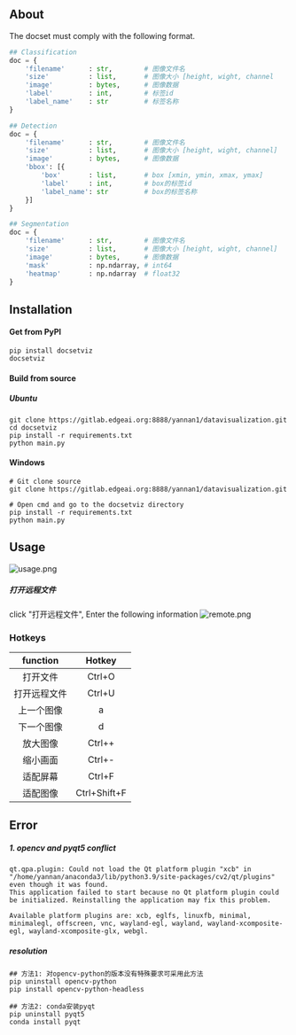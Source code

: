 ## About
The docset must comply with the following format.
```python
## Classification
doc = {
    'filename'      : str,        # 图像文件名  
    'size'          : list,       # 图像大小 [height, wight, channel
    'image'         : bytes,      # 图像数据  
    'label'         : int,        # 标签id
    'label_name'    : str         # 标签名称
}

## Detection
doc = {
    'filename'      : str,        # 图像文件名    
    'size'          : list,       # 图像大小 [height, wight, channel]
    'image'         : bytes,      # 图像数据        
    'bbox': [{
        'box'       : list,       # box [xmin, ymin, xmax, ymax]
        'label'     : int,        # box的标签id
        'label_name': str         # box的标签名称
    }]               
}

## Segmentation
doc = { 
    'filename'      : str,        # 图像文件名 
    'size'          : list,       # 图像大小 [height, wight, channel]
    'image'         : bytes,      # 图像数据  
    'mask'          : np.ndarray, # int64
    'heatmap'       : np.ndarray  # float32
}
```


## Installation
#### Get from PyPI
```shell
pip install docsetviz
docsetviz
```

#### Build from source
##### Ubuntu
```shell
git clone https://gitlab.edgeai.org:8888/yannan1/datavisualization.git
cd docsetviz
pip install -r requirements.txt
python main.py
```
#### Windows
```shell
# Git clone source
git clone https://gitlab.edgeai.org:8888/yannan1/datavisualization.git

# Open cmd and go to the docsetviz directory
pip install -r requirements.txt
python main.py
```

## Usage
![usage.png](pictures%2Fusage.png)
##### 打开远程文件
click "打开远程文件", Enter the following information
![remote.png](pictures%2Fremote.png)

### Hotkeys
| function |    Hotkey    |
|:--------:|:------------:|
|   打开文件   |    Ctrl+O    |
|  打开远程文件  |    Ctrl+U    |
|  上一个图像   |      a       |
|  下一个图像   |      d       |
|   放大图像   |    Ctrl++    |
|   缩小画面   |    Ctrl+-    |
|   适配屏幕   |    Ctrl+F    |
|   适配图像   | Ctrl+Shift+F |

## Error
##### 1. opencv and pyqt5 conflict
```
qt.qpa.plugin: Could not load the Qt platform plugin "xcb" in "/home/yannan/anaconda3/lib/python3.9/site-packages/cv2/qt/plugins" even though it was found.
This application failed to start because no Qt platform plugin could be initialized. Reinstalling the application may fix this problem.

Available platform plugins are: xcb, eglfs, linuxfb, minimal, minimalegl, offscreen, vnc, wayland-egl, wayland, wayland-xcomposite-egl, wayland-xcomposite-glx, webgl.
```
##### resolution
```shell
## 方法1: 对opencv-python的版本没有特殊要求可采用此方法
pip uninstall opencv-python
pip install opencv-python-headless

## 方法2: conda安装pyqt
pip uninstall pyqt5
conda install pyqt
```